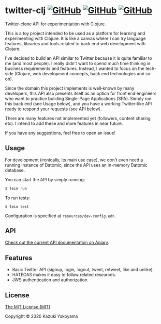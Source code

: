 # twitter-clj [![GitHub](https://img.shields.io/badge/docs-apiary-blue)](https://twitterclj.docs.apiary.io/#) [![GitHub](https://img.shields.io/badge/version-1.0.0-informational)](https://twitterclj.docs.apiary.io/#) [![GitHub](https://img.shields.io/github/license/kmyokoyama/twitter-clj?color=green)](https://choosealicense.com/licenses/mit/)

Twitter-clone API for experimentation with Clojure.

This is a toy project intended to be used as a platform for learning and experimenting with Clojure. It is like a canvas where I can try language features, libraries and tools related to back end web development with Clojure.

I've decided to build an API similar to Twitter because it is quite familiar to me (and most people). I really didn't want to spend much time thinking in business requirements and features. Instead, I wanted to focus on the tech-side (Clojure, web development concepts, back end technologies and so on).

Since the domain this project implements is well-known by many developers, this API also presents itself as an option for front end engineers who want to practice building Single-Page Applications (SPA). Simply run this back end (see Usage below), and you have a working Twitter-like API ready to respond your requests (see API below).

There are many features not implemented yet (followers, content sharing etc). I intend to add these and more features in near future.

If you have any suggestions, feel free to open an issue!

## Usage

For development (ironically, its main use case), we don't even need a running instance of Datomic, since the API uses an in-memory Datomic database.

You can start the API by simply running:

```bash
$ lein run
```

To run tests:

```shell script
$ lein test
```

Configuration is specified at `resources/dev-config.edn`.

## API

[Check out the current API documentation on Apiary](https://twitterclj.docs.apiary.io/#).

## Features

* Basic Twitter API (signup, login, logout, tweet, retweet, like and unlike).
* HATEOAS makes it easy to follow related resources.
* JWS authentication and authorization.

## License

[The MIT License (MIT)](https://choosealicense.com/licenses/mit/)

Copyright © 2020 Kazuki Yokoyama